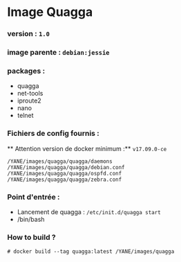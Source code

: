 # Image Quagga

### version : `1.0`

### image parente : `debian:jessie`

### packages :
* quagga
* net-tools
* iproute2
* nano
* telnet

### Fichiers de config fournis :
** Attention version de docker minimum :** `v17.09.0-ce`

```
/YANE/images/quagga/quagga/daemons
/YANE/images/quagga/quagga/debian.conf
/YANE/images/quagga/quagga/ospfd.conf
/YANE/images/quagga/quagga/zebra.conf
```

### Point d'entrée :
* Lancement de quagga : `/etc/init.d/quagga start`
* /bin/bash

### How to build ?
    # docker build --tag quagga:latest /YANE/images/quagga
